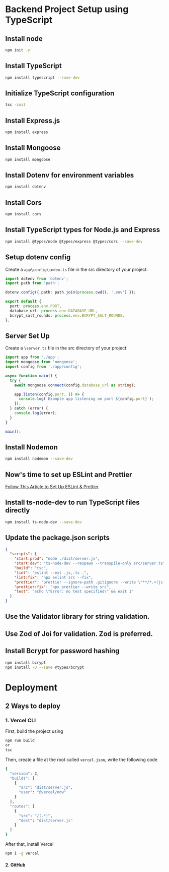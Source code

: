 # Backend Project Setup using TypeScript

## Install node

```bash
npm init -y
```

## Install TypeScript

```bash
npm install typescript --save-dev
```

## Initialize TypeScript configuration

```bash
tsc -init
```

## Install Express.js

```bash
npm install express
```

## Install Mongoose

```bash
npm install mongoose
```

## Install Dotenv for environment variables

```bash
npm install dotenv
```

## Install Cors

```bash
npm install cors
```

## Install TypeScript types for Node.js and Express

```bash
npm install @types/node @types/express @types/cors --save-dev
```

## Setup dotenv config

Create a `app\config\index.ts` file in the src directory of your project:
```typescript
import dotenv from 'dotenv';
import path from 'path';

dotenv.config({ path: path.join(process.cwd(), '.env') });

export default {
  port: process.env.PORT,
  database_url: process.env.DATABASE_URL,
  bcrypt_salt_rounds: process.env.BCRYPT_SALT_ROUNDS,
};
```

## Server Set Up

Create a `\server.ts` file in the src directory of your project:
```typescript
import app from './app';
import mongoose from 'mongoose';
import config from './app/config';

async function main() {
  try {
    await mongoose.connect(config.database_url as string);

    app.listen(config.port, () => {
      console.log(`Example app listening on port ${config.port}`);
    });
  } catch (error) {
    console.log(error);
  }
}

main();
```

## Install Nodemon

```bash
npm install nodemon --save-dev
```

## Now's time to set up ESLint and Prettier

[Follow This Article to Set Up ESLint & Prettier](https://blog.logrocket.com/linting-typescript-eslint-prettier)

## Install ts-node-dev to run TypeScript files directly

```bash
npm install ts-node-dev --save-dev
```

## Update the package.json scripts

```json
{
  "scripts": {
    "start:prod": "node ./dist/server.js",
    "start:dev": "ts-node-dev --respawn --transpile-only src/server.ts",
    "build": "tsc",
    "lint": "eslint --ext .js,.ts .",
    "lint:fix": "npx eslint src --fix",
    "prettier": "prettier --ignore-path .gitignore --write \"**/*.+(js|ts|json)\"",
    "prettier:fix": "npx prettier --write src",
    "test": "echo \"Error: no test specified\" && exit 1"
  }
}
```

## Use the Validator library for string validation.

## Use Zod of Joi for validation. Zod is preferred.

## Install Bcrypt for password hashing

```bash
npm install bcrypt
npm install -D --save @types/bcrypt
```

# Deployment
##  2 Ways to deploy
### 1. Vercel CLI
First, build the project using 
```bash
npm run build
or
tsc
```
 Then, create a file at the root called `vercel.json`, write the following code
```bash
{
  "version": 2,
  "builds": [
    {
      "src": "dist/server.js",
      "user": "@vercel/now"
    }
  ],
  "routes": [
    {
      "src": "/(.*)",
      "dest": "dist/server.js"
    }
  ]
}
```
After that, install Vercel
```bash
npm i -g vercel
```
#### 2. GitHub
